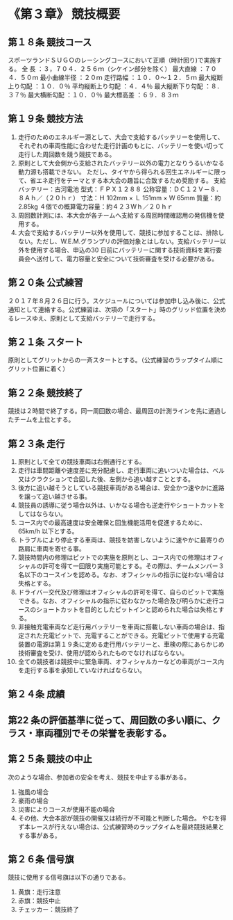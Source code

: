 # 《第３章》 競技概要
## 第１８条 競技コース
スポーツランドＳＵＧＯのレーシングコースにおいて正順（時計回り)で実施する。
全 長 ：３，７０４．２５６ｍ（シケイン部分を除く）
最大直線 ：７０４．５０ｍ
最小曲線半径 ：２０ｍ
走行路幅 ：１０．０～１２．５ｍ
最大縦断上り勾配 ：１０．０％
平均縦断上り勾配 ：４．４％
最大縦断下り勾配 ：８．３７％
最大横断勾配 ：１０．０％
最大標高差 ：６９．８３ｍ
## 第１９条 競技方法
1. 走行のためのエネルギー源として、大会で支給するバッテリーを使用して、それぞれの車両性能に合わせた走行計画のもとに、バッテリーを使い切って走行した周回数を競う競技である。
1. 原則として大会側から支給されたバッテリー以外の電力となりうるいかなる動力源も搭載できない。
ただし、タイヤから得られる回生エネルギーに限って、省エネ走行をテーマとする本大会の趣旨に合致するため奨励する。
支給バッテリー：古河電池 型式：ＦＰＸ１２８８
公称容量：ＤＣ１２Ｖ－８．８Ａｈ／（２０ｈｒ）
寸法：Ｈ 102mm × Ｌ 151mm × Ｗ 65mm
質量：約 2.85kg ４個での概算電力容量：約４２３Wｈ／２０ｈｒ
1. 周回数計測には、本大会が各チームへ支給する周回時間確認用の発信機を使用する。
1. 大会で支給するバッテリー以外を使用して、競技に参加することは、排除しない。ただし、W.E.M.グランプリの評価対象とはしない。支給バッテリー以外を使用する場合、申込の30 日前にバッテリーに関する技術資料を実行委員会へ送付して、電力容量と安全について技術審査を受ける必要がある。
## 第２０条 公式練習
２０１７年８月２６日に行う。スケジュールについては参加申し込み後に、公式通知として連絡する。公式練習は、次項の「スタート」時のグリッド位置を決めるレースゆえ、原則として支給バッテリーで走行する。
## 第２１条 スタート
原則としてグリットからの一斉スタートとする。（公式練習のラップタイム順にグリット位置に着く）
## 第２２条 競技終了
競技は２時間で終了する。同一周回数の場合、最周回の計測ラインを先に通過したチームを上位とする。
## 第２３条 走行
1. 原則として全ての競技車両は右側通行とする。
1. 走行は車間距離や速度差に充分配慮し、走行車両に追いついた場合は、ベル又はクラクションで合図した後、左側から追い越すこととする。
1. 後方に追い越そうとしている競技車両がある場合は、安全かつ速やかに進路を譲って追い越させる事。
1. 競技員の誘導に従う場合以外は、いかなる場合も逆走行やショートカットをしてはならない。
1. コース内での最高速度は安全確保と回生機能活用を促進するために、65km/h 以下とする。
1. トラブルにより停止する車両は、競技を妨害しないように速やかに最寄りの路肩に車両を寄せる事。
1. 競技時間内の修理はピットでの実施を原則とし、コース内での修理はオフィシャルの許可を得て一回限り実施可能とする。その際は、チームメンバー３名以下のコースインを認める。なお、オフィシャルの指示に従わない場合は失格とする。
1. ドライバー交代及び修理はオフィシャルの許可を得て、自らのピットで実施できる。なお、オフィシャルの指示に従わなかった場合及び明らかに走行コースのショートカットを目的としたピットインと認められた場合は失格とする。
1. 非接触充電車両など走行用バッテリーを車両に搭載しない車両の場合は、指定された充電ピットで、充電することができる。充電ピットで使用する充電装置の電源は第１９条に定める走行用バッテリーと、車検の際にあらかじめ技術審査を受け、使用が認められたものでなければならない。
1. 全ての競技者は競技中に緊急車両、オフィシャルカーなどの車両がコース内を走行する事を承知していなければならない。
## 第２４条 成績
## 第22 条の評価基準に従って、周回数の多い順に、クラス・車両種別でその栄誉を表彰する。
## 第２５条 競技の中止
次のような場合、参加者の安全を考え、競技を中止する事がある。
1. 強風の場合
1. 豪雨の場合
1. 災害によりコースが使用不能の場合
1. その他、大会本部が競技の開催又は続行が不可能と判断した場合。
やむを得ず本レースが行えない場合は、公式練習時のラップタイムを最終競技結果とする事がある。
## 第２６条 信号旗
競技に使用する信号旗は以下の通りである。
1. 黄旗：走行注意
1. 赤旗：競技中止
1. チェッカー：競技終了